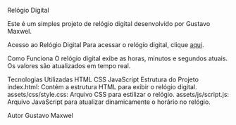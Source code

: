 Relógio Digital

Este é um simples projeto de relógio digital desenvolvido por Gustavo Maxwel.

Acesso ao Relógio Digital
Para acessar o relógio digital, clique [aqui](https://relogio-digital-nine-neon.vercel.app).

Como Funciona
O relógio digital exibe as horas, minutos e segundos atuais. Os valores são atualizados em tempo real.

Tecnologias Utilizadas
HTML
CSS
JavaScript
Estrutura do Projeto
index.html: Contém a estrutura HTML para exibir o relógio digital.
assets/css/style.css: Arquivo CSS para estilizar o relógio.
assets/js/script.js: Arquivo JavaScript para atualizar dinamicamente o horário no relógio.

Autor
Gustavo Maxwel
